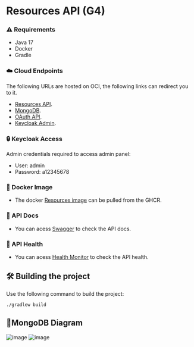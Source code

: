 # Resources API (G4)

### :warning: Requirements
* Java 17
* Docker
* Gradle

### :cloud: Cloud Endpoints
The following URLs are hosted on OCI, the following links can redirect you to it.
- [Resources API](http://168.75.107.143:8084/).
- [MongoDB](http://168.75.107.143:27017/).
- [OAuth API](http://168.75.107.143:8080/).
- [Keycloak Admin](http://168.75.107.143:8090/).

### :lock: Keycloak Access 
Admin credentials required to access admin panel:
- User: admin
- Password: a12345678

### :whale2: Docker Image
- The docker [Resources image](https://github.com/constr-sw-2023-1/backend-g4/pkgs/container/backend-g4) can be pulled from the GHCR.

### :open_book: API Docs
- You can acess [Swagger](http://168.75.107.143:8084/swagger-ui/index.html#/) to check the API docs.

### 🏥 API Health
- You can acess [Health Monitor](http://168.75.107.143:8084/actuator/health/) to check the API health.

## :hammer_and_wrench: Building the project
Use the following command to build the project:
```
./gradlew build
```

## 🥬MongoDB Diagram
![image](https://github.com/constr-sw-2023-1/backend-g4/assets/83477377/f7935acd-9a2c-46a7-86f7-6272f9d8cef5)
![image](https://github.com/constr-sw-2023-1/backend-g4/assets/83477377/b8d638bb-bf98-4347-a811-2375dc267db4)





